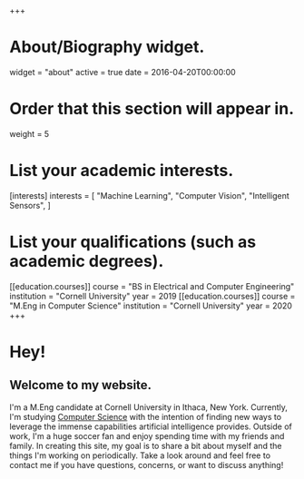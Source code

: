 +++
# About/Biography widget.
widget = "about"
active = true
date = 2016-04-20T00:00:00

# Order that this section will appear in.
weight = 5

# List your academic interests.
[interests]
  interests = [
    "Machine Learning",
    "Computer Vision",
    "Intelligent Sensors",
  ]

# List your qualifications (such as academic degrees).
[[education.courses]]
  course = "BS in Electrical and Computer Engineering"
  institution = "Cornell University"
  year = 2019
[[education.courses]]
  course = "M.Eng in Computer Science"
  institution = "Cornell University"
  year = 2020
+++


# Hey!
## Welcome to my website.
I'm a M.Eng candidate at Cornell University in Ithaca, New York. Currently, I'm studying [Computer Science](https://www.cs.cornell.edu/) with the intention of finding new ways to leverage the immense capabilities artificial intelligence provides. Outside of work, I'm a huge soccer fan and enjoy spending time with my friends and family. In creating this site, my goal is to share a bit about myself and the things I'm working on periodically. Take a look around and feel free to contact me if you have questions, concerns, or want to discuss anything!
